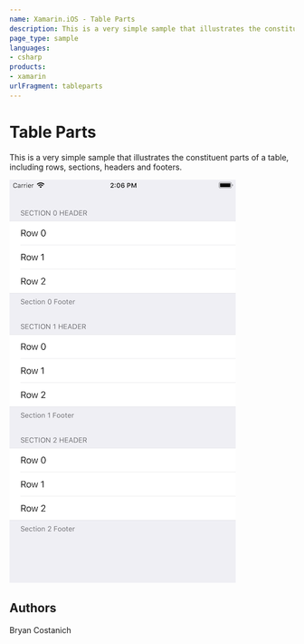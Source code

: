 ```yaml
---
name: Xamarin.iOS - Table Parts
description: This is a very simple sample that illustrates the constituent parts of a table, including rows, sections, headers and footers.
page_type: sample
languages:
- csharp
products:
- xamarin
urlFragment: tableparts
---
```

# Table Parts

This is a very simple sample that illustrates the constituent parts of a
table, including rows, sections, headers and footers. 

![Table Parts application screenshot](Screenshots/screenshot-1.png "Table Parts application screenshot")

## Authors

Bryan Costanich
